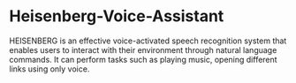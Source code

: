 # Heisenberg-Voice-Assistant
HEISENBERG is an effective voice-activated speech recognition system that enables users to interact with their environment through natural language commands. It can perform tasks such as playing music, opening different links using only voice.

